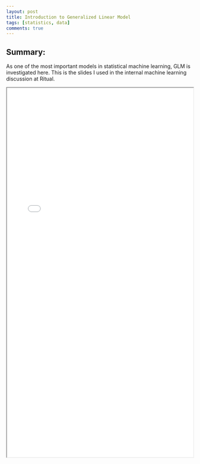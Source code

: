 ```yaml
---
layout: post
title: Introduction to Generalized Linear Model
tags: [statistics, data]
comments: true
---
```


## Summary:

As one of the most important models in statistical machine learning, GLM is investigated here.
This is the slides I used in the internal machine learning discussion at Ritual.

<iframe src="/img/intro_glm.pdf" width="100%" height="1000"></iframe>
